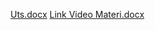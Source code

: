 [Uts.docx](https://github.com/raflimaulana06/Sistem-Analis/files/15269091/Uts.docx)
[Link Video Materi.docx](https://github.com/raflimaulana06/Sistem-Analis/files/15269092/Link.Video.Materi.docx)
